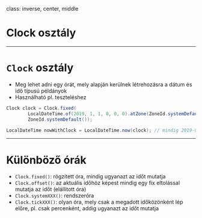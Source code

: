 class: inverse, center, middle

# Clock osztály

---

# `Clock` osztály

* Meg lehet adni egy órát, mely alapján kerülnek létrehozásra a dátum és idő típusú példányok
* Használható pl. teszteléshez

```java
Clock clock = Clock.fixed(
        LocalDateTime.of(2019, 1, 1, 0, 0, 0).atZone(ZoneId.systemDefault()).toInstant(),
        ZoneId.systemDefault());

LocalDateTime nowWithClock = LocalDateTime.now(clock); // mindig 2019-01-01T00:00
```

---

# Különböző órák

* `Clock.fixed()`: rögzített óra, mindig ugyanazt az időt mutatja
* `Clock.offset()`: az aktuális időhöz képest mindig egy fix eltolással mutatja az időt (elállított óra)
* `Clock.systemXXX()`: rendszeróra
* `Clock.tickXXX()`: olyan óra, mely csak a megadott időközönként lép előre, pl. csak percenként, addig ugyanazt az időt mutatja
